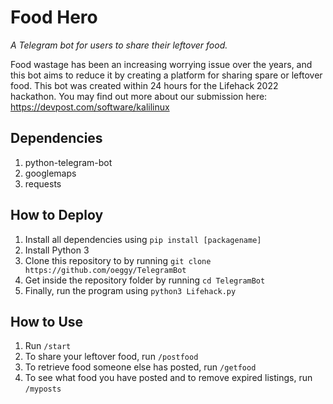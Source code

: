 # Food Hero

_A Telegram bot for users to share their leftover food._

Food wastage has been an increasing worrying issue over the years, and this bot aims to reduce it by creating a platform for sharing spare or leftover food.
This bot was created within 24 hours for the Lifehack 2022 hackathon. You may find out more about our submission here: https://devpost.com/software/kalilinux

## Dependencies
1. python-telegram-bot
2. googlemaps
3. requests


## How to Deploy
1. Install all dependencies using `pip install [packagename]` 
2. Install Python 3
3. Clone this repository to by running `git clone https://github.com/oeggy/TelegramBot`
4. Get inside the repository folder by running `cd TelegramBot`
5. Finally, run the program using `python3 Lifehack.py`


## How to Use
1. Run `/start`
2. To share your leftover food, run `/postfood`
3. To retrieve food someone else has posted, run `/getfood`
4. To see what food you have posted and to remove expired listings, run `/myposts`
